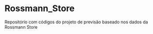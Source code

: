 # Rossmann_Store
Repositório com códigos do projeto de previsão baseado nos dados da Rossmann Store
